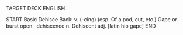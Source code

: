 TARGET DECK
ENGLISH

START
Basic
Dehisce
Back: v. (-cing) (esp. Of a pod, cut, etc.) Gape or burst open.  dehiscence n. Dehiscent adj. [latin hio gape]
END
